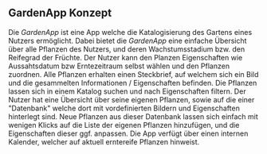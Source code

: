 ## GardenApp Konzept

Die _GardenApp_ ist eine App welche die Katalogisierung des Gartens eines Nutzers ermöglicht. Dabei bietet die _GardenApp_ eine einfache Übersicht 
über alle Pflanzen des Nutzers, und deren Wachstumsstadium bzw. den Reifegrad der Früchte. Der Nutzer kann den Planzen Eigenschaften wie Aussahtsdatum bzw 
Erntezeitraum selbst wählen und den Pflanzen zuordnen.
Alle Pflanzen erhalten einen Steckbrief, auf welchem sich ein Bild und die gesammelten Informationen / Eigenschaften befinden.
Die Pflanzen lassen sich in einem Katalog suchen und nach Eigenschaften filtern.
Der Nutzer hat eine Übersicht über seine eigenen Pflanzen, sowie auf die einer "Datenbank" welche dort mit vordefinierten Bildern und Eigenschaften hinterlegt sind.
Neue Pflanzen aus dieser Datenbank lassen sich einfach mit wenigen Klicks auf die Liste der eigenen Pflanzen hinzufügen, und die Eigenschaften dieser ggf. anpassen.
Die App verfügt über einen internen Kalender, welcher auf aktuell erntereife Pflanzen hinweist.
